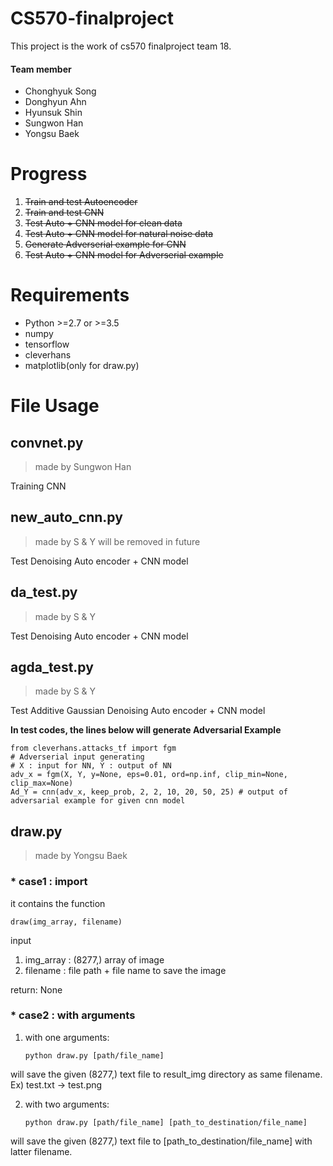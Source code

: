 # CS570-finalproject
This project is the work of cs570 finalproject team 18.
#### Team member
  * Chonghyuk Song
  * Donghyun Ahn
  * Hyunsuk Shin
  * Sungwon Han
  * Yongsu Baek

# Progress

1. <del> Train and test Autoencoder </del>
2. <del> Train and test CNN </del>
3. <del> Test Auto + CNN model for clean data </del>
4. <del> Test Auto + CNN model for natural noise data </del>
5. <del> Generate Adverserial example for CNN </del>
6. <del> Test Auto + CNN model for Adverserial example </del>

Requirements
============
  * Python >=2.7 or >=3.5
  * numpy
  * tensorflow
  * cleverhans
  * matplotlib(only for draw.py)


File Usage
==========
## convnet.py
> made by Sungwon Han

   Training CNN


## new_auto_cnn.py
> made by S & Y 
> will be removed in future

   Test Denoising Auto encoder + CNN model
    
    
## da_test.py
> made by S & Y

   Test Denoising Auto encoder + CNN model
    
 
## agda_test.py
> made by S & Y

   Test Additive Gaussian Denoising Auto encoder + CNN model
    
__In test codes, the lines below will generate Adversarial Example__

```{.python}
from cleverhans.attacks_tf import fgm
# Adverserial input generating
# X : input for NN, Y : output of NN
adv_x = fgm(X, Y, y=None, eps=0.01, ord=np.inf, clip_min=None, clip_max=None)
Ad_Y = cnn(adv_x, keep_prob, 2, 2, 10, 20, 50, 25) # output of adversarial example for given cnn model
```


## draw.py
> made by Yongsu Baek
### * case1 : import

it contains the function

    draw(img_array, filename)

input
 1. img_array : (8277,) array of image
 2. filename : file path + file name to save the image
  
return: None

### * case2 : with arguments
 1. with one arguments:

        python draw.py [path/file_name]

   will save the given (8277,) text file to result_img directory as same filename. Ex) test.txt -> test.png

 2. with two arguments:

        python draw.py [path/file_name] [path_to_destination/file_name]

   will save the given (8277,) text file to [path_to_destination/file_name] with latter filename.
